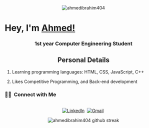 <div align="center">
<img src="https://komarev.com/ghpvc/?username=ahmedibrahim404&label=Profile%20views&color=0e75b6&style=flat" alt="ahmedibrahim404" />
</div>

# Hey, I'm [Ahmed!](https://github.com/ahmedibrahim404)

<h3 align="center">1st year Computer Engineering Student</h3>
<h2 align="center">Personal Details</h2>
<p align="center">
  
1. Learning programming languages: HTML, CSS, JavaScript, C++ 
  
2. Likes Competitive Programming, and Back-end development
  
</p>

<h3> 🤝🏻 &nbsp;Connect with Me </h3>
<p align="center">
<br>
<a href="https://www.linkedin.com/in/ahmedibrahim404/"><img src="https://img.shields.io/badge/linkedin-%230077B5.svg?&style=for-the-badge&logo=linkedin&logoColor=white" alt="LinkedIn" /></a>&nbsp;
<a href="mailto:ahmed.ibr.hashim@gmail.com"><img src="https://img.shields.io/badge/gmail-%23D14836.svg?&style=for-the-badge&logo=gmail&logoColor=white" alt="Gmail"/></a>&nbsp;
</p>


<div align="center">

![ahmedibrahim404 github streak](https://github-readme-streak-stats.herokuapp.com/?user=ahmedibrahim404&theme=radical&include_all_commits=true&count_private=true)


</div>
